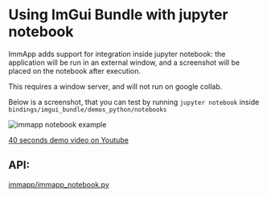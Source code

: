# Using ImGui Bundle with jupyter notebook

ImmApp adds support for integration inside jupyter notebook: the application will be run in an external window, and a screenshot will be placed on the notebook after execution.

This requires a window server, and will not run on google collab.

Below is a screenshot, that you can test by running `jupyter notebook` inside `bindings/imgui_bundle/demos_python/notebooks`

![immapp notebook example](images/immapp_notebook_example.jpg)

[40 seconds demo video on Youtube](https://www.youtube.com/watch?v=QQIC7lpHono)

## API:

[immapp/immapp_notebook.py](https://github.com/pthom/imgui_bundle/tree/doc/bindings/imgui_bundle/immapp/immapp_notebook.py)
